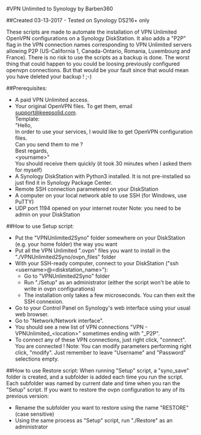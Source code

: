 #VPN Unlimited to Synology by Barben360

##Created 03-13-2017 - Tested on Synology DS216+ only

These scripts are made to automate the installation of VPN Unlimited OpenVPN configurations on a Synology DiskStation.
It also adds a "P2P" flag in the VPN connection names corresponding to VPN Unlimited servers allowing P2P (US-California 1, Canada-Ontario, Romania, Luxembourg and France).
There is no risk to use the scripts as a backup is done. The worst thing that could happen to you could be loosing previously configured openvpn connections. But that would be your fault since that would mean you have deleted your backup ! ;-)

##Prerequisites:

- A paid VPN Unlimited access.
- Your original OpenVPN files. To get them, email support@keepsolid.com.<br />
Template:<br />
"Hello,<br />
In order to use your services, I would like to get OpenVPN configuration files.<br />
Can you send them to me ?<br />
Best regards,<br />
\<yourname\>"<br />
You should receive them quickly (it took 30 minutes when I asked them for myself)
- A Synology DiskStation with Python3 installed. It is not pre-installed so just find it in Synology Package Center.
- Remote SSH connection parametered on your DiskStation
- A computer on your local network able to use SSH (for Windows, use PuTTY)
- UDP port 1194 opened on your internet router
Note: you need to be admin on your DiskStation


##How to use Setup script:
- Put the "VPNUnlimited2Syno" folder somewhere on your DiskStation (e.g. your home folder) the way you want
- Put all the VPN Unlimited ".ovpn" files you want to install in the "./VPNUnlimited2Syno/ovpn_files" folder
- With your SSH-ready computer, connect to your DiskStation ("ssh \<username\>@\<diskstation_name\>"):
	- Go to "VPNUnlimited2Syno" folder
	- Run "./Setup" as an administrator (either the script won't be able to write in ovpn configurations)
	- The installation only takes a few microseconds. You can then exit the SSH connexion.
- Go to your Control Panel on Synology's web interface using your usual web browser.
- Go to "Network/Network interface".
- You should see a new list of VPN connections "VPN - VPNUnlimited_\<location\>" sometimes ending with "_P2P".
- To connect any of these VPN connections, just right click, "connect". You are connected !
Note: You can modify parameters performing right click, "modify". Just remember to leave "Username" and "Password" selections empty.

##How to use Restore script:
When running "Setup" script, a "syno_save" folder is created, and a subfolder is added each time you run the script.
Each subfolder was named by current date and time when you ran the "Setup" script.
If you want to restore the ovpn configuration to any of its previous version:
- Rename the subfolder you want to restore using the name "RESTORE" (case sensitive)
- Using the same process as "Setup" script, run "./Restore" as an administrator

